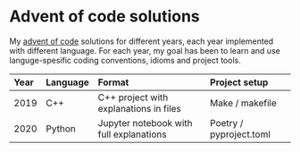 # Advent of code solutions

My [advent of code](https://adventofcode.com/) solutions for different years, each
year implemented with different language. For each year, my goal has been to learn and
use languge-spesific coding conventions, idioms and project tools.

| Year | Language | Format | Project setup |
| :--- | :------- | :----- | :------------ |
| 2019 | C++      | C++ project with explanations in files | Make / makefile |
| 2020 | Python   | Jupyter notebook with full explanations | Poetry / pyproject.toml |

